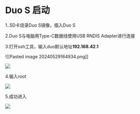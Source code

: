 # Duo S 启动

1..SD卡烧录Duo S镜像，插入Duo S

2.Duo S与电脑用Type-C数据线使用USB RNDIS Adapter进行连接

3.打开ssh工具，输入duo默认地址**192.168.42.1**

![[Pasted image 20240529164934.png]]

![](setup1.png)

4.输入root

![](setup2.png)

5.成功进入

![](setup3.png)